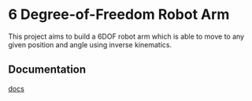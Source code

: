 # 6 Degree-of-Freedom Robot Arm
This project aims to build a 6DOF robot arm which is able to move to any given position and angle using inverse kinematics.

## Documentation
[docs](docs/6DOF.pdf)
